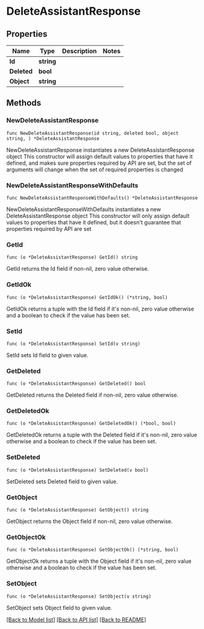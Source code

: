 # DeleteAssistantResponse

## Properties

Name | Type | Description | Notes
------------ | ------------- | ------------- | -------------
**Id** | **string** |  | 
**Deleted** | **bool** |  | 
**Object** | **string** |  | 

## Methods

### NewDeleteAssistantResponse

`func NewDeleteAssistantResponse(id string, deleted bool, object string, ) *DeleteAssistantResponse`

NewDeleteAssistantResponse instantiates a new DeleteAssistantResponse object
This constructor will assign default values to properties that have it defined,
and makes sure properties required by API are set, but the set of arguments
will change when the set of required properties is changed

### NewDeleteAssistantResponseWithDefaults

`func NewDeleteAssistantResponseWithDefaults() *DeleteAssistantResponse`

NewDeleteAssistantResponseWithDefaults instantiates a new DeleteAssistantResponse object
This constructor will only assign default values to properties that have it defined,
but it doesn't guarantee that properties required by API are set

### GetId

`func (o *DeleteAssistantResponse) GetId() string`

GetId returns the Id field if non-nil, zero value otherwise.

### GetIdOk

`func (o *DeleteAssistantResponse) GetIdOk() (*string, bool)`

GetIdOk returns a tuple with the Id field if it's non-nil, zero value otherwise
and a boolean to check if the value has been set.

### SetId

`func (o *DeleteAssistantResponse) SetId(v string)`

SetId sets Id field to given value.


### GetDeleted

`func (o *DeleteAssistantResponse) GetDeleted() bool`

GetDeleted returns the Deleted field if non-nil, zero value otherwise.

### GetDeletedOk

`func (o *DeleteAssistantResponse) GetDeletedOk() (*bool, bool)`

GetDeletedOk returns a tuple with the Deleted field if it's non-nil, zero value otherwise
and a boolean to check if the value has been set.

### SetDeleted

`func (o *DeleteAssistantResponse) SetDeleted(v bool)`

SetDeleted sets Deleted field to given value.


### GetObject

`func (o *DeleteAssistantResponse) GetObject() string`

GetObject returns the Object field if non-nil, zero value otherwise.

### GetObjectOk

`func (o *DeleteAssistantResponse) GetObjectOk() (*string, bool)`

GetObjectOk returns a tuple with the Object field if it's non-nil, zero value otherwise
and a boolean to check if the value has been set.

### SetObject

`func (o *DeleteAssistantResponse) SetObject(v string)`

SetObject sets Object field to given value.



[[Back to Model list]](../README.md#documentation-for-models) [[Back to API list]](../README.md#documentation-for-api-endpoints) [[Back to README]](../README.md)


